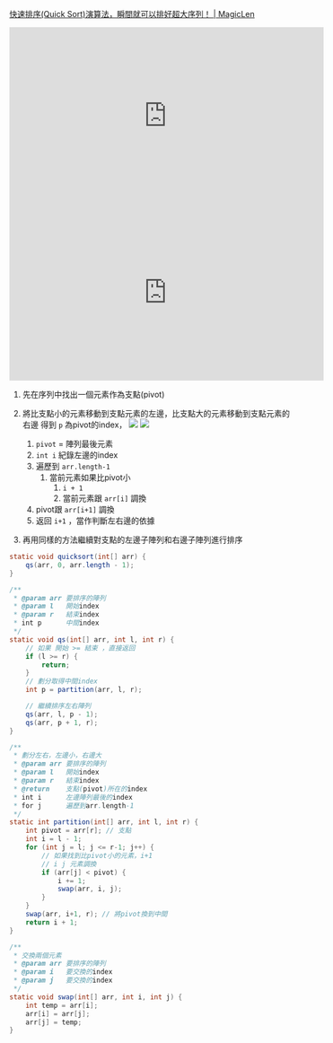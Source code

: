 [快速排序(Quick Sort)演算法，瞬間就可以排好超大序列！ | MagicLen](https://magiclen.org/quick-sort/)
<iframe width="560" height="315" src="https://www.youtube.com/embed/PgBzjlCcFvc" title="YouTube video player" frameborder="0" allow="accelerometer; autoplay; clipboard-write; encrypted-media; gyroscope; picture-in-picture" allowfullscreen></iframe>
<br>
<iframe width="560" height="315" src="https://www.youtube.com/embed/0SkOjNaO1XY" title="YouTube video player" frameborder="0" allow="accelerometer; autoplay; clipboard-write; encrypted-media; gyroscope; picture-in-picture" allowfullscreen></iframe>


1. 先在序列中找出一個元素作為支點(pivot)
2. 將比支點小的元素移動到支點元素的左邊，比支點大的元素移動到支點元素的右邊
	得到 `p` 為pivot的index，
	![](https://i.imgur.com/QJC1V5m.png)
	![](https://i.imgur.com/0422lAN.png)
	1. `pivot` = 陣列最後元素
	2. `int i` 紀錄左邊的index
	3. 遍歷到 `arr.length-1`
		1. 當前元素如果比pivot小
			1. `i + 1`
			2. 當前元素跟 `arr[i]` 調換
	4. pivot跟 `arr[i+1]` 調換
	5. 返回 `i+1` ，當作判斷左右邊的依據
 
3. 再用同樣的方法繼續對支點的左邊子陣列和右邊子陣列進行排序
	
	
```java
static void quicksort(int[] arr) {
	qs(arr, 0, arr.length - 1);
}

/**
 * @param arr 要排序的陣列
 * @param l   開始index
 * @param r   結束index
 * int p      中間index
 */
static void qs(int[] arr, int l, int r) {
	// 如果 開始 >= 結束 ，直接返回
	if (l >= r) {
		return;
	}
	// 劃分取得中間index
	int p = partition(arr, l, r);

	// 繼續排序左右陣列
	qs(arr, l, p - 1);
	qs(arr, p + 1, r);
}

/**
 * 劃分左右，左邊小，右邊大
 * @param arr 要排序的陣列
 * @param l   開始index
 * @param r   結束index
 * @return    支點(pivot)所在的index
 * int i      左邊陣列最後的index
 * for j      遍歷到arr.length-1
 */
static int partition(int[] arr, int l, int r) {
	int pivot = arr[r]; // 支點
	int i = l - 1;
	for (int j = l; j <= r-1; j++) {
		// 如果找到比pivot小的元素，i+1
		// i j 元素調換
		if (arr[j] < pivot) {
			i += 1;
			swap(arr, i, j);
		}
	}
	swap(arr, i+1, r); // 將pivot換到中間
	return i + 1;
}

/**
 * 交換兩個元素
 * @param arr 要排序的陣列
 * @param i   要交換的index
 * @param j   要交換的index
 */
static void swap(int[] arr, int i, int j) {
	int temp = arr[i];
	arr[i] = arr[j];
	arr[j] = temp;
}
```